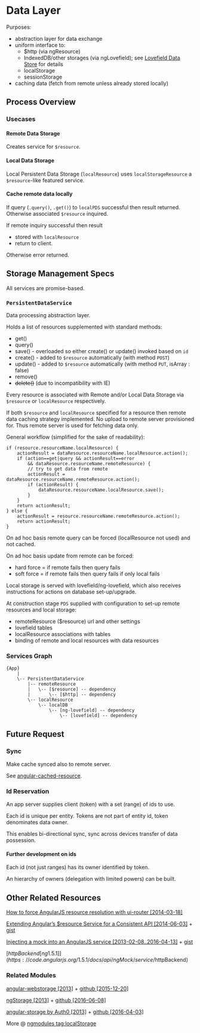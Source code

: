 # Data Layer

Purposes:
 * abstraction layer for data exchange
 * uniform interface to:
   - $http (via ngResource)
   - IndexedDB/other storages (via ngLovefield); see [Lovefield Data Store](https://github.com/google/lovefield/blob/master/docs/spec/02_data_store.md) for details 
   - localStorage
   - sessionStorage
 * caching data (fetch from remote unless already stored locally)

## Process Overview

### Usecases

#### Remote Data Storage

Creates service for `$resource`.

#### Local Data Storage

Local Persistent Data Storage (`localResource`) uses `localStorageResource` a
`$resource`-like featured service.

#### Cache remote data locally

If query (`.query()`, `.get()`) to `localPDS` successful then result returned.
Otherwise associated `$resource` inquired.

If remote inquiry successful then result
 - stored with `localResource`
 - return to client.

Otherwise error returned.

## Storage Management Specs

All services are promise-based.

### `PersistentDataService`

Data processing abstraction layer.

Holds a list of resources supplemented with standard methods:
- get()
- query()
- save() - overloaded so either create() or update() invoked based on `id`
- create() - added to `$resource` automatically (with method `POST`)
- update() - added to `$resource` automatically (with method `PUT`, isArray : false)
- remove()
- ~~delete()~~ (due to incompatibility with IE)

Every resource is associated with Remote and/or Local Data Storage via
`$resource` or `localResource` respectively.

If both `$resource` and `localResource` specified for a resource then
remote data caching strategy implemented. No upload to remote server
provisioned for. Thus remote server is used for fetching data only.

General workflow (simplified for the sake of readability):
```
if (resource.resourceName.localResource) {
    actionResult = dataResource.resourceName.localResource.action();
    if (action==get|query && actionResult==error
        && dataResource.resourceName.remoteResource) {
        // try to get data from remote
        actionResult = dataResource.resourceName.remoteResource.action();
        if (actionResult) {
            dataResource.resourceName.localResource.save();
        }
    }
    return actionResult;
} else {
    actionResult = resource.resourceName.remoteResource.action();
    return actionResult;
}
```

On ad hoc basis remote query can be forced (localResource not used)
and not cached.

On ad hoc basis update from remote can be forced:
 - hard force = if remote fails then query fails
 - soft force = if remote fails then query fails if only local fails

Local storage is served with lovefield/ng-lovefield, which also receives
instructions for actions on database set-up/upgrade.

At construction stage `PDS` supplied with configuration to set-up remote
resources and local storage:
- remoteResource ($resource) url and other settings
- lovefield tables
- localResource associations with tables
- binding of remote and local resources with data resources


### Services Graph

```
{App}
    |
    \-- PersistentDataService
        |-- remoteResource
        |   \-- [$resource] -- dependency
        |       \-- [$http] -- dependency
        \-- localResource
            \-- localDB
                \-- [ng-lovefield] -- dependency
                    \-- [lovefield] -- dependency
```

## Future Request

### Sync

Make cache synced also to remote server.

See [angular-cached-resource](https://github.com/goodeggs/angular-cached-resource).

### Id Reservation

An app server supplies client (token) with a set (range) of ids to use.

Each id is unique per entity. Tokens are not part of entity id, token
denominates data owner.

This enables bi-directional sync, sync across devices transfer of
 data possession.

#### Further development on ids

Each id (not just ranges) has its owner identified by token.

An hierarchy of owners (delegation with limited powers) can be built.

## Other Related Resources

[How to force AngularJS resource resolution with ui-router [2014-03-18]](http://www.jvandemo.com/how-to-resolve-angularjs-resources-with-ui-router/)

[Extending Angular’s $resource Service for a Consistent API [2014-06-03]](https://objectpartners.com/2014/06/03/extending-angulars-resource-service-for-a-consistent-api/) +
[gist](https://gist.github.com/brucecoddington/92a8d4b92478573d0f42)

[Injecting a mock into an AngularJS service [2013-02-08..2016-04-13]](http://stackoverflow.com/questions/14773269/injecting-a-mock-into-an-angularjs-service) +
[gist](https://gist.github.com/alicial/7681791)

[$httpBackend [ng 1.5.1]](https://code.angularjs.org/1.5.1/docs/api/ngMock/service/$httpBackend)

### Related Modules

[angular-webstorage [2013]](http://ngmodules.org/modules/angular-webstorage) +
[github [2015-12-20]](https://github.com/fredricrylander/angular-webstorage)

[ngStorage [2013]](http://ngmodules.org/modules/ngStorage) +
[github [2016-06-08]](https://github.com/gsklee/ngStorage)

[angular-storage by Auth0 [2013]](http://ngmodules.org/modules/angular-storage) +
[github [2016-04-03]](https://github.com/auth0/angular-storage)

More @ [ngmodules tag:localStorage](http://ngmodules.org/tags/localStorage)